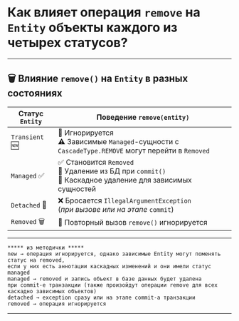 # Как влияет операция `remove` на `Entity` объекты каждого из четырех статусов?

---
## 🗑️ Влияние `remove()` на `Entity` в разных состояниях

|**Статус** `Entity`|**Поведение** `remove(entity)`|
|---|---|
|`Transient` 🆕|🔁 Игнорируется  <br>⚠ Зависимые `Managed`-сущности с `CascadeType.REMOVE` могут перейти в `Removed`|
|`Managed` ✅|✅ Становится `Removed`  <br>🔄 Удаление из БД при `commit()`  <br>🧩 Каскадное удаление для зависимых сущностей|
|`Detached` 🔌|❌ Бросается `IllegalArgumentException`  <br>(_при вызове или на этапе_ `commit`)|
|`Removed` 🗑|🔁 Повторный вызов `remove()` игнорируется|

---

```
***** из методички *****
new → операция игнорируется, однако зависимые Entity могут поменять статус на removed, 
если у них есть аннотации каскадных изменений и они имели статус managed
managed → removed и запись объект в базе данных будет удалена 
при commit-е транзакции (также произойдут операции remove для всех каскадно зависимых объектов)
detached → exception сразу или на этапе commit-а транзакции
removed → операция игнорируется
```

---
